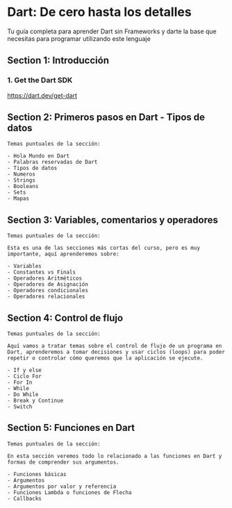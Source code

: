 # Dart: De cero hasta los detalles

Tu guía completa para aprender Dart sin Frameworks y darte la base que necesitas para programar utilizando este lenguaje

## Section 1: Introducción

### 1. Get the Dart SDK

https://dart.dev/get-dart

## Section 2: Primeros pasos en Dart - Tipos de datos

    Temas puntuales de la sección:

    - Hola Mundo en Dart
    - Palabras reservadas de Dart
    - Tipos de datos
    - Numeros
    - Strings
    - Booleans
    - Sets
    - Mapas

## Section 3: Variables, comentarios y operadores

    Temas puntuales de la sección:

    Esta es una de las secciones más cortas del curso, pero es muy importante, aquí aprenderemos sobre:

    - Variables
    - Constantes vs Finals
    - Operadores Aritméticos
    - Operadores de Asignación
    - Operadores condicionales
    - Operadores relacionales

## Section 4: Control de flujo

    Temas puntuales de la sección:

    Aquí vamos a tratar temas sobre el control de flujo de un programa en Dart, aprenderemos a tomar decisiones y usar ciclos (loops) para poder repetir o controlar cómo queremos que la aplicación se ejecute.

    - If y else
    - Ciclo For
    - For In
    - While
    - Do While
    - Break y Continue
    - Switch

## Section 5: Funciones en Dart

    Temas puntuales de la sección:

    En esta sección veremos todo lo relacionado a las funciones en Dart y formas de comprender sus argumentos.

    - Funciones básicas
    - Argumentos
    - Argumentos por valor y referencia
    - Funciones Lambda o funciones de Flecha
    - Callbacks

